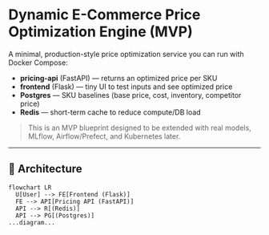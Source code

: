 # Dynamic E-Commerce Price Optimization Engine (MVP)

A minimal, production-style price optimization service you can run with Docker Compose:
- **pricing-api** (FastAPI) — returns an optimized price per SKU
- **frontend** (Flask) — tiny UI to test inputs and see optimized price
- **Postgres** — SKU baselines (base price, cost, inventory, competitor price)
- **Redis** — short-term cache to reduce compute/DB load

> This is an MVP blueprint designed to be extended with real models, MLflow, Airflow/Prefect, and Kubernetes later.

---

## 🧭 Architecture

```mermaid
flowchart LR
  U[User] --> FE[Frontend (Flask)]
  FE --> API[Pricing API (FastAPI)]
  API --> R[(Redis)]
  API --> PG[(Postgres)]
...diagram...

